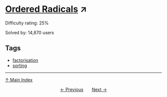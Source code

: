 # [Ordered Radicals](https://projecteuler.net/problem=124) ↗️

Difficulty rating: 25%

Solved by: 14,870 users
## Tags

- [factorisation](../tags/factorisation.md)
- [sorting](../tags/sorting.md)



---

[↑ Main Index](../README.md)


<div align=center><a href='123.md'>← Previous</a> &nbsp;&nbsp; &nbsp;&nbsp;  <a href='125.md'>Next →</a></div>
